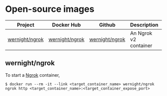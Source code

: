 # Open-source images

| Project | Docker Hub | Github | Description  |
|:-------:|:------:|:------:|:-------------|
| [wernight/ngrok](#wernight/ngrok) | [wernight/ngrok](https://hub.docker.com/r/wernight/ngrok/) | [wernight/ngrok](https://github.com/wernight/docker-ngrok) | An Ngrok v2 container |




## wernight/ngrok

To start a [Ngrok](https://ngrok.com/) container,

```
$ docker run --rm -it --link <target_container_name> wernight/ngrok ngrok http <target_container_name>:<target_container_expose_port>
```
